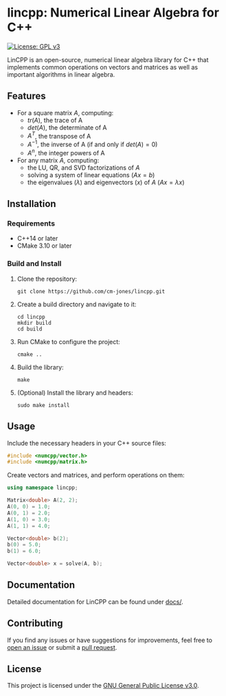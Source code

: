# lincpp: Numerical Linear Algebra for C++

[![License: GPL v3](https://img.shields.io/badge/License-GPLv3-blue.svg)](https://www.gnu.org/licenses/gpl-3.0)

LinCPP is an open-source, numerical linear algebra library for C++ that implements common operations on vectors and matrices as well as important algorithms in linear algebra.

## Features

- For a square matrix $A$, computing:
  - $tr(A)$, the trace of A
  - $det(A)$, the determinate of A
  - $A^T$, the transpose of A
  - $A^{-1}$, the inverse of A (if and only if $det(A) = 0$)
  - $A^n$, the integer powers of A
- For any matrix $A$, computing:
  - the LU, QR, and SVD factorizations of $A$
  - solving a system of linear equations ($Ax = b$)
  - the eigenvalues ($\lambda$) and eigenvectors ($x$) of $A$ ($Ax = \lambda x$)

## Installation

### Requirements

- C++14 or later
- CMake 3.10 or later

### Build and Install

1. Clone the repository:
   ```
   git clone https://github.com/cm-jones/lincpp.git
   ```

2. Create a build directory and navigate to it:
   ```
   cd lincpp
   mkdir build
   cd build
   ```

3. Run CMake to configure the project:
   ```
   cmake ..
   ```

4. Build the library:
   ```
   make
   ```

5. (Optional) Install the library and headers:
   ```
   sudo make install
   ```

## Usage

Include the necessary headers in your C++ source files:

```cpp
#include <numcpp/vector.h>
#include <numcpp/matrix.h>
```

Create vectors and matrices, and perform operations on them:

```cpp
using namespace lincpp;

Matrix<double> A(2, 2);
A(0, 0) = 1.0;
A(0, 1) = 2.0;
A(1, 0) = 3.0;
A(1, 1) = 4.0;

Vector<double> b(2);
b(0) = 5.0;
b(1) = 6.0;

Vector<double> x = solve(A, b);
```

## Documentation

Detailed documentation for LinCPP can be found under [docs/](docs/).

## Contributing

If you find any issues or have suggestions for improvements, feel free to [open an issue](https://github.com/cm-jones/lincpp/issues/new) or submit a [pull request](https://github.com/cm-jones/lincpp/compare).

## License

This project is licensed under the [GNU General Public License v3.0](LICENSE).
